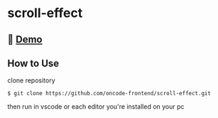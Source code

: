 # scroll-effect

## 🔴 [Demo](https://oncode-frontend.github.io/scroll-effect/)

## How to Use

clone repository
```
$ git clone https://github.com/oncode-frontend/scroll-effect.git
```

then run in vscode or each editor you're installed on your pc
